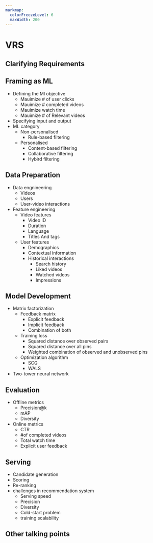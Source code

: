 ```yaml
---
markmap:
  colorFreezeLevel: 6
  maxWidth: 200
---
```


# VRS
## Clarifying Requirements
## Framing as ML
  - Defining the Ml objective
    - Mauimize # of user clicks
    - Mauimize # completed videos
    - Mauimize watch time
    - Mauimize # of Relevant videos
  - Specifying input and output
  - ML category
    - Non-personalised
      - Rule-based filtering
    - Personalised 
      - Content-based filtering
      - Collaborative filtering
      - Hybird filtering
## Data Preparation
  - Data engnineering 
    - Videos
    - Users
    - User-video interactions
  - Feature engineering
    - Video features
      - Video ID
      - Duration
      - Language
      - Titles And tags
    - User features
      - Demographics
      - Contextual information
      - Historical interactions
        - Search history
        - Liked videos
        - Watched videos
        - Impressions
## Model Development
  - Matrix factorization
    - Feedback matrix
      - Explicit feedback
      - Implicit feedback
      - Combination of both
    - Training loss
      - Squared distance over observed pairs
      - Squared distance over all pins
      - Weighted combination of observed and unobserved pins
    - Optimization algorithm
      - SCG
      - WALS
  - Two-tower neural network
## Evaluation
  - Offline metrics
    - Precision@k
    - mAP
    - Diversity
  - Online metrics
    - CTR
    - #of completed videos
    - Total watch time
    - Explicit user feedback
## Serving
  - Candidate generation
  - Scoring
  - Re-ranking
  - challenges in recommendation system
    - Serving speed
    - Precision
    - Diversity
    - Cold-start problem
    - training scalability
## Other talking points
  